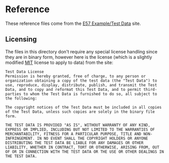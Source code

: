 # Reference

These reference files come from the [E57 Example/Test Data](http://www.libe57.org/data.html) site.

## Licensing

The files in this directory don't require any special license handling since they are in binary form, however here is the license (which is a slightly modified [MIT](https://opensource.org/licenses/MIT) license to apply to data) from the site:

```
Test Data License
Permission is hereby granted, free of charge, to any person or organization obtaining a copy of the test data (the "Test Data") to use, reproduce, display, distribute, publish, and transmit the Test Data, and to copy and reformat this Test Data, and to permit third-parties to whom the Test Data is furnished to do so, all subject to the following:

The copyright notices of the Test Data must be included in all copies of the Test Data, unless such copies are solely in the binary file form.

THE TEST DATA IS PROVIDED "AS IS", WITHOUT WARRANTY OF ANY KIND, EXPRESS OR IMPLIED, INCLUDING BUT NOT LIMITED TO THE WARRANTIES OF MERCHANTABILITY, FITNESS FOR A PARTICULAR PURPOSE, TITLE AND NON-INFRINGEMENT. IN NO EVENT SHALL THE COPYRIGHT HOLDERS OR ANYONE DISTRIBUTING THE TEST DATA BE LIABLE FOR ANY DAMAGES OR OTHER LIABILITY, WHETHER IN CONTRACT, TORT OR OTHERWISE, ARISING FROM, OUT OF OR IN CONNECTION WITH THE TEST DATA OR THE USE OR OTHER DEALINGS IN THE TEST DATA.
```
